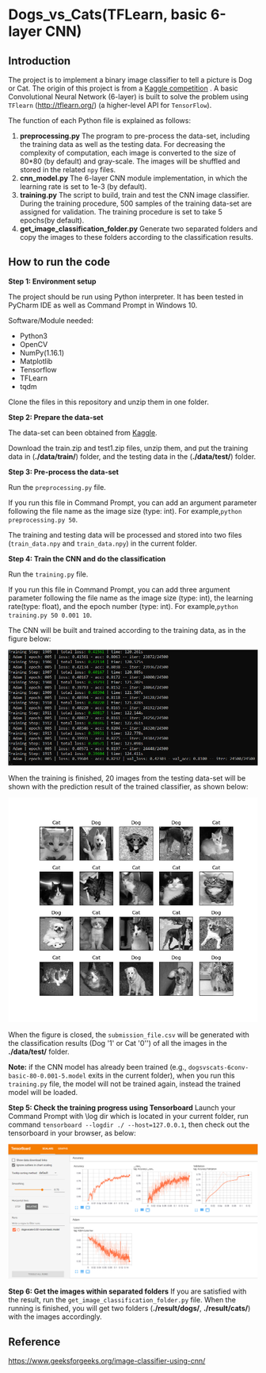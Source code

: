 # Dogs_vs_Cats(TFLearn, basic 6-layer CNN)

## Introduction
The project is to implement a binary image classifier to tell a picture is Dog or Cat. The origin of this project is from a [Kaggle competition](https://www.kaggle.com/c/dogs-vs-cats) .
A basic Convolutional Neural Network (6-layer) is built to solve the problem using `TFlearn` (http://tflearn.org/) (a higher-level API for `TensorFlow`).

The function of each Python file is explained as follows:
1. **preprocessing.py** The program to pre-process the data-set, including the training data as well as the testing data. For decreasing the complexity of computation, each image is converted to the size of 80*80 (by default) and gray-scale. The images will be shuffled and stored in the related `npy` files. 
2. **cnn_model.py** The 6-layer CNN module implementation, in which the learning rate is set to 1e-3 (by default).
3. **training.py** The script to build, train and test the CNN image classifier. During the training procedure, 500 samples of the training data-set are assigned for validation. The training procedure is set to take 5 epochs(by default).
4. **get_image_classification_folder.py** Generate two separated folders and copy the images to these folders according to the classification results.

## How to run the code
**Step 1: Environment setup**

The project should be run using Python interpreter. It has been tested in PyCharm IDE as well as Command Prompt in Windows 10. 

Software/Module needed:
  * Python3
  * OpenCV
  * NumPy(1.16.1)
  * Matplotlib
  * Tensorflow
  * TFLearn   
  * tqdm
  
 Clone the files in this repository and unzip them in one folder.
    
**Step 2: Prepare the data-set**

The data-set can been obtained from [Kaggle](https://www.kaggle.com/c/dogs-vs-cats/data). 

Download the train.zip and test1.zip files, unzip them, and put the training data in (**./data/train/**) folder, and the testing data in the (**./data/test/**) folder.

**Step 3: Pre-process the data-set**

Run the `preprocessing.py` file. 

If you run this file in Command Prompt, you can add an argument parameter following the file name as the image size (type: int). For example,`python preprocessing.py 50`.

The training and testing data will be processed and stored into two files (`train_data.npy` and `train_data.npy`) in the current folder. 

**Step 4: Train the CNN and do the classification**

Run the `training.py` file. 

If you run this file in Command Prompt, you can add three argument parameter following the file name as the image size (type: int), the learning rate(type: float), and the epoch number (type: int). For example,`python training.py 50 0.001 10`.

The CNN will be built and trained according to the training data, as in the figure below:

![](output/training_process.png)

When the training is finished, 20 images from the testing data-set will be shown with the prediction result of the trained classifier, as shown below:

![](output/20_result_samples.jpeg)

When the figure is closed, the `submission_file.csv` will be generated with the classification results (Dog '1' or Cat '0'') of all the images in the **./data/test/** folder.

**Note:** if the CNN model has already been trained (e.g., `dogsvscats-6conv-basic-80-0.001-5.model` exits in the current folder), when you run this `training.py` file, the model will not be trained again, instead the trained model will be loaded.

**Step 5: Check the training progress using Tensorboard**
Launch your Command Prompt with \log dir which is located in your current folder, run command `tensorboard --logdir ./ --host=127.0.0.1`, then check out the tensorboard in your browser, as below:

![](output/tensorboard_example.png)

**Step 6: Get the images within separated folders**
If you are satisfied with the result, run the `get_image_classification_folder.py` file. When the running is finished, you will get two folders (**./result/dogs/**, **./result/cats/**) with the images accordingly.

## Reference
https://www.geeksforgeeks.org/image-classifier-using-cnn/
